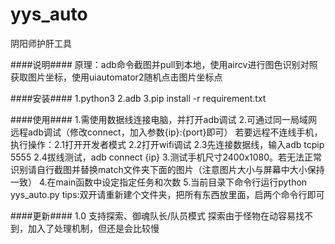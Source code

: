 # yys_auto
阴阳师护肝工具

####说明####
原理：adb命令截图并pull到本地，使用aircv进行图色识别对照获取图片坐标，使用uiautomator2随机点击图片坐标点

####安装####
1.python3
2.adb
3.pip install -r requirement.txt

####使用####
1.需使用数据线连接电脑，并打开adb调试
2.可通过同一局域网远程adb调试（修改connect，加入参数{ip}:{port}即可）
若要远程不连线手机，执行操作：2.1打开开发者模式 2.2打开wifi调试 2.3先连接数据线，输入adb tcpip 5555 2.4拔线测试，adb connect {ip}
3.测试手机尺寸2400x1080。若无法正常识别请自行截图并替换match文件夹下面的图片（注意图片大小与屏幕中大小保持一致）
4.在main函数中设定指定任务和次数
5.当前目录下命令行运行python yys_auto.py
tips:双开请重新建个文件夹，把所有东西放里面，启两个命令行即可

####更新####
1.0 支持探索、御魂队长/队员模式
探索由于怪物在动容易找不到，加入了处理机制，但还是会比较慢
